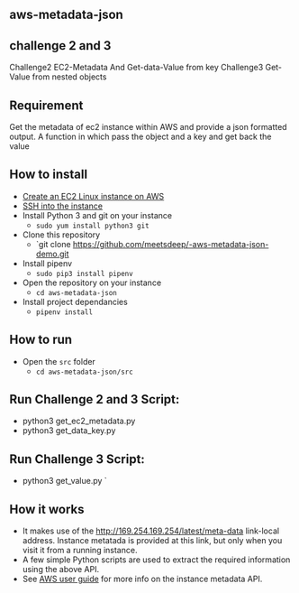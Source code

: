 ## aws-metadata-json

## challenge 2 and 3

Challenge2 EC2-Metadata And Get-data-Value from key
Challenge3 Get-Value from nested objects

## Requirement
Get the metadata of ec2 instance within AWS and provide a json formatted output.
A function in which pass the object and a key and get back the value

## How to install
- [Create an EC2 Linux instance on AWS](https://docs.aws.amazon.com/AWSEC2/latest/UserGuide/EC2_GetStarted.html)
- [SSH into the instance](https://docs.aws.amazon.com/AWSEC2/latest/UserGuide/AccessingInstancesLinux.html)
- Install Python 3 and git on your instance 
    - `sudo yum install python3 git`
- Clone this repository
  - `git clone https://github.com/meetsdeep/-aws-metadata-json-demo.git
- Install pipenv
  - `sudo pip3 install pipenv`
- Open the repository on your instance
  - `cd aws-metadata-json`
- Install project dependancies
  - `pipenv install`


## How to run
- Open the `src` folder
  - `cd aws-metadata-json/src`

## Run Challenge 2 and 3  Script:

- python3 get_ec2_metadata.py
- python3 get_data_key.py

## Run Challenge  3  Script:

- python3 get_value.py
`

## How it works
- It makes use of the http://169.254.169.254/latest/meta-data link-local address. Instance metatada is provided at this link, but only when you visit it from a running instance.
- A few simple Python scripts are used to extract the required information using the above API.
- See [AWS user guide](https://docs.aws.amazon.com/AWSEC2/latest/UserGuide/ec2-instance-metadata.html) for more info on the instance metadata API.
